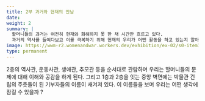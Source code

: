```yaml
---
title: 2부 과거와 현재의 만남
date: 
weight: 2
summary: |
  할머니들의 과거는 여전히 현재와 화해하지 못 한 채 시간만 흐르고 있다. 
  과거의 역사를 들여다보고 이를 극복하기 위해 현재의 우리가 어떤 활동을 하고 있는지 알아본다.
image: https://wwm-r2.womenandwar.workers.dev/exhibition/ex-02/s0-item1.png
type: permanent
---
```


2층의 역사관, 운동사관, 생애관, 추모관 등을 순서대로 관람하며 우리는 할머니들의 문제에 대해 이해와 공감을 하게 된다. 
그리고 1층과 2층을 잇는 중앙 벽면에는 박물관 건립의 주춧돌이 된 기부자들의 이름이 새겨져 있다. 
이 이름들을 보며 우리는 어떤 생각에 잠길 수 있을까 ?